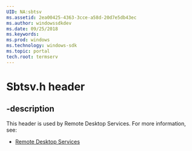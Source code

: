 ```yaml
---
UID: NA:sbtsv
ms.assetid: 2ea00425-4363-3cce-a58d-20d7e5db43ec
ms.author: windowssdkdev
ms.date: 09/25/2018
ms.keywords: 
ms.prod: windows
ms.technology: windows-sdk
ms.topic: portal
tech.root: termserv
---
```


# Sbtsv.h header


## -description


This header is used by Remote Desktop Services. For more information, see:

- [Remote Desktop Services](../_termserv)
